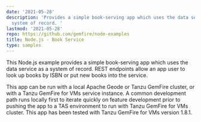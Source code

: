 ```yaml
---
date: '2021-05-28'
description: 'Provides a simple book-serving app which uses the data service as a
  system of record. '
lastmod: '2021-05-28'
repo: https://github.com/gemfire/node-examples
title: Node.js - Book Service
type: samples
---
```


This Node.js example provides a simple book-serving app which uses the data service as a system of record. REST endpoints allow an app user to look up books by ISBN or put new books into the service.

This app can be run with a local Apache Geode or Tanzu GemFire cluster, or with a Tanzu GemFire for VMs service instance. A common development path runs locally first to iterate quickly on feature development prior to pushing the app to a TAS environment to run with Tanzu GemFire for VMs cluster. This app has been tested with Tanzu GemFire for VMs version 1.8.1.